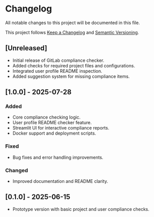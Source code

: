 # Changelog

All notable changes to this project will be documented in this file.

This project follows [Keep a Changelog](https://keepachangelog.com/en/1.0.0/) and [Semantic Versioning](https://semver.org/).

## [Unreleased]
- Initial release of GitLab compliance checker.
- Added checks for required project files and configurations.
- Integrated user profile README inspection.
- Added suggestion system for missing compliance items.

## [1.0.0] - 2025-07-28
### Added
- Core compliance checking logic.
- User profile README checker feature.
- Streamlit UI for interactive compliance reports.
- Docker support and deployment scripts.

### Fixed
- Bug fixes and error handling improvements.

### Changed
- Improved documentation and README clarity.

## [0.1.0] - 2025-06-15
- Prototype version with basic project and user compliance checks.
